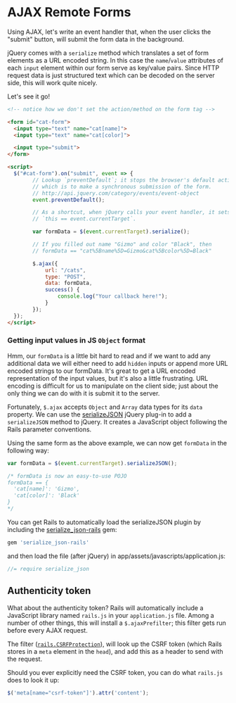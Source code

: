 # AJAX Remote Forms

Using AJAX, let's write an event handler that, when the user clicks the
"submit" button, will submit the form data in the background.

jQuery comes with a `serialize` method which translates a set of form elements as a URL encoded string. In this case the `name`/`value` attributes of each `input` element within our form serve as key/value pairs. Since HTTP request data is just structured text which can be decoded on the server side, this will work quite nicely.

Let's see it go!

```html
<!-- notice how we don't set the action/method on the form tag -->

<form id="cat-form">
  <input type="text" name="cat[name]">
  <input type="text" name="cat[color]">

  <input type="submit">
</form>

<script>
  $("#cat-form").on("submit", event => {
		// Lookup `preventDefault`; it stops the browser's default action,
		// which is to make a synchronous submission of the form.
		// http://api.jquery.com/category/events/event-object
		event.preventDefault();

		// As a shortcut, when jQuery calls your event handler, it sets
		// `this == event.currentTarget`.

		var formData = $(event.currentTarget).serialize();

		// If you filled out name "Gizmo" and color "Black", then
		// formData == "cat%5Bname%5D=Gizmo&cat%5Bcolor%5D=Black"

		$.ajax({
			url: "/cats",
			type: "POST",
			data: formData,
			success() {
				console.log("Your callback here!");
			}
		});
  });
</script>
```

[jquery-serialize-doc]: http://api.jquery.com/serialize

### Getting input values in JS `Object` format

Hmm, our `formData` is a little bit hard to read and if we want to add any additional data we will either need to add `hidden` inputs or append more URL encoded strings to our formData. It's great to get a URL encoded representation of the input values,
but it's also a little frustrating. URL encoding is difficult for us
to manipulate on the client side; just about the only thing we can do
with it is submit it to the server.

Fortunately, `$.ajax` accepts `Object` and `Array` data types for its `data` property. We can use the
[serializeJSON][serializeJSON] jQuery plug-in to add a `serializeJSON` method to jQuery. It creates a JavaScript
object following the Rails parameter conventions.

Using the same form as the above example, we can now get `formData` in the following way:

```js 
var formData = $(event.currentTarget).serializeJSON();

/* formData is now an easy-to-use POJO
formData == {
  'cat[name]': 'Gizmo',
  'cat[color]': 'Black'
}
*/
```

You can get Rails to automatically load the serializeJSON plugin by
including the [serialize_json-rails][serializeJSON-rails] gem:

```ruby
gem 'serialize_json-rails'
```

and then load the file (after jQuery) in app/assets/javascripts/application.js:

```js
//= require serialize_json
```

[serializeJSON]: https://github.com/marioizquierdo/jquery.serializeJSON
[serializeJSON-rails]: https://github.com/travisR004/serialize_json-rails

## Authenticity token

What about the authenticity token? Rails will automatically include a
JavaScript library named `rails.js` in your `application.js`
file. Among a number of other things, this will install a
`$.ajaxPrefilter`; this filter gets run before every AJAX request.

The filter ([`rails.CSRFProtection`][rails-csrf-protection]), will
look up the CSRF token (which Rails stores in a `meta` element in the
`head`), and add this as a header to send with the request.

Should you ever explicitly need the CSRF token, you can do what
`rails.js` does to look it up:

```js
$('meta[name="csrf-token"]').attr('content');
```

[rails-csrf-protection]: https://github.com/rails/jquery-ujs/blob/master/src/rails.js#L55
